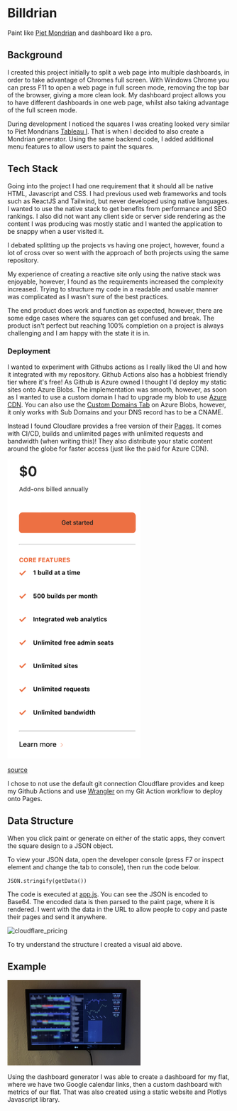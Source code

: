 # Billdrian

Paint like [Piet Mondrian](https://en.wikipedia.org/wiki/Piet_Mondrian) and dashboard like a pro.

## Background

I created this project initially to split a web page into multiple dashboards, in order to take advantage of Chromes full screen. With Windows Chrome you can press F11 to open a web page in full screen mode, removing the top bar of the browser, giving a more clean look. My dashboard project allows you to have different dashboards in one web page, whilst also taking advantage of the full screen mode.

During development I noticed the squares I was creating looked very similar to Piet Mondrians [Tableau I](https://www.piet-mondrian.org/tableau-i.jsp). That is when I decided to also create a Mondrian generator. Using the same backend code, I added additional menu features to allow users to paint the squares.

## Tech Stack

Going into the project I had one requirement that it should all be native HTML, Javascript and CSS. I had previous used web frameworks and tools such as ReactJS and Tailwind, but never developed using native languages. I wanted to use the native stack to get benefits from performance and SEO rankings. I also did not want any client side or server side rendering as the content I was producing was mostly static and I wanted the application to be snappy when a user visited it.

I debated splitting up the projects vs having one project, however, found a lot of cross over so went with the approach of both projects using the same repository.

My experience of creating a reactive site only using the native stack was enjoyable, however, I found as the requirements increased the complexity increased. Trying to structure my code in a readable and usable manner was complicated as I wasn't sure of the best practices.

The end product does work and function as expected, however, there are some edge cases where the squares can get confused and break. The product isn't perfect but reaching 100% completion on a project is always challenging and I am happy with the state it is in.

### Deployment

I wanted to experiment with Githubs actions as I really liked the UI and how it integrated with my repository. Github Actions also has a hobbiest friendly tier where it's free! As Github is Azure owned I thought I'd deploy my static sites onto Azure Blobs. The implementation was smooth, however, as soon as I wanted to use a custom domain I had to upgrade my blob to use [Azure CDN](https://learn.microsoft.com/en-us/azure/cdn/cdn-overview). You can also use the [Custom Domains Tab](https://learn.microsoft.com/en-us/entra/fundamentals/add-custom-domain) on Azure Blobs, however, it only works with Sub Domains and your DNS record has to be a CNAME.

Instead I found Cloudlare provides a free version of their [Pages](https://pages.cloudflare.com). It comes with CI/CD, builds and unlimited pages with unlimited requests and bandwidth (when writing this)! They also distribute your static content around the globe for faster access (just like the paid for Azure CDN). 

<img src="assets/cloudflare_pricing.png" width="300" alt="cloudflare_pricing">

[source](https://www.cloudflare.com/en-gb/plans/developer-platform/)

I chose to not use the default git connection Cloudflare provides and keep my Github Actions and use [Wrangler](https://www.npmjs.com/package/wrangler) on my Git Action workflow to deploy onto Pages.

## Data Structure

When you click paint or generate on either of the static apps, they convert the square design to a JSON object.

To view your JSON data, open the developer console (press F7 or inspect element and change the tab to console), then run the code below.

    JSON.stringify(getData())

The code is executed at [app.js](scripts/app.js#L154). You can see the JSON is encoded to Base64. The encoded data is then parsed to the paint page, where it is rendered. I went with the data in the URL to allow people to copy and paste their pages and send it anywhere.

<img src="assets/design.jpg" width="300" alt="cloudflare_pricing">

To try understand the structure I created a visual aid above.

## Example

<img src="assets/example.png" width="300" alt="cloudflare_pricing">

Using the dashboard generator I was able to create a dashboard for my flat, where we have two Google calendar links, then a custom dashboard with metrics of our flat. That was also created using a static website and Plotlys Javascript library.